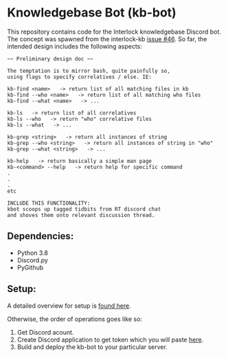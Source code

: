 
# Knowledgebase Bot (kb-bot)

This repository contains code for the Interlock knowledgebase Discord bot. The concept was spawned from the interlock-kb [issue #46](https://github.com/interlock-network/interlock-kb/issues/46). So far, the intended design includes the following aspects:

```
~~ Preliminary design doc ~~

The temptation is to mirror bash, quite painfully so,
using flags to specify correlatives / else. IE:

kb-find <name>   -> return list of all matching files in kb
kb-find --who <name>   -> return list of all matching who files
kb-find --what <name>   -> ...

kb-ls   -> return list of all correlatives
kb-ls --who   -> return "who" correlative files
kb-ls --what   -> ...

kb-grep <string>   -> return all instances of string
kb-grep --who <string>   -> return all instances of string in "who"
kb-grep --what <string>   -> ...

kb-help   -> return basically a simple man page
kb-<command> --help   -> return help for specific command
.
.
.
etc
```
```
INCLUDE THIS FUNCTIONALITY:
kbot scoops up tagged tidbits from RT discord chat
and shoves them onto relevant discussion thread.
```
## Dependencies:

- Python 3.8
- Discord.py
- PyGithub

## Setup:

A detailed overview for setup is [found here](https://realpython.com/how-to-make-a-discord-bot-python/).

Otherwise, the order of operations goes like so:

1. Get Discord acount.
2. Create Discord application to get token which you will paste [here]().
3. Build and deploy the kb-bot to your particular server.
